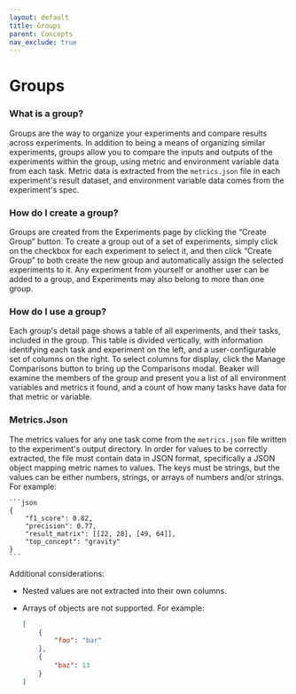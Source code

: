 ```yaml
---
layout: default
title: Groups
parent: Concepts
nav_exclude: true
---
```


# Groups

### What is a group?
Groups are the way to organize your experiments and compare results across experiments. In addition to being a means of organizing similar experiments, groups allow you to compare the inputs and outputs of the experiments within the group, using metric and environment variable data from each task. Metric data is extracted from the `metrics.json` file in each experiment's result dataset, and environment variable data comes from the experiment's spec.

### How do I create a group?
Groups are created from the Experiments page by clicking the “Create Group” button. To create a group out of a set of experiments, simply click on the checkbox for each experiment to select it, and then click “Create Group” to both create the new group and automatically assign the selected experiments to it. Any experiment from yourself or another user can be added to a group, and Experiments may also belong to more than one group.

### How do I use a group?
Each group's detail page shows a table of all experiments, and their tasks, included in the group. This table is divided vertically, with information identifying each task and experiment on the left, and a user-configurable set of columns on the right. To select columns for display, click the Manage Comparisons button to bring up the Comparisons modal. Beaker will examine the members of the group and present you a list of all environment variables and metrics it found, and a count of how many tasks have data for that metric or variable.

### Metrics.Json
The metrics values for any one task come from the `metrics.json` file written to the experiment's output directory. In order for values to be correctly extracted, the file must contain data in JSON format, specifically a JSON object mapping metric names to values. The keys must be strings, but the values can be either numbers, strings, or arrays of numbers and/or strings. For example:

    ```json
    {
        "f1_score": 0.82,
        "precision": 0.77,
        "result_matrix": [[22, 28], [49, 64]],
        "top_concept": "gravity"
    }
    ```

Additional considerations:

- Nested values are not extracted into their own columns.
- Arrays of objects are not supported. For example:

    ```json
    [
        {
            "foo": "bar"
        },
        {
            "baz": 13
        }
    ]
    ```
